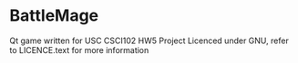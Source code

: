 BattleMage
==========

Qt game written for USC CSCI102 HW5 Project
Licenced under GNU, refer to LICENCE.text for more information
